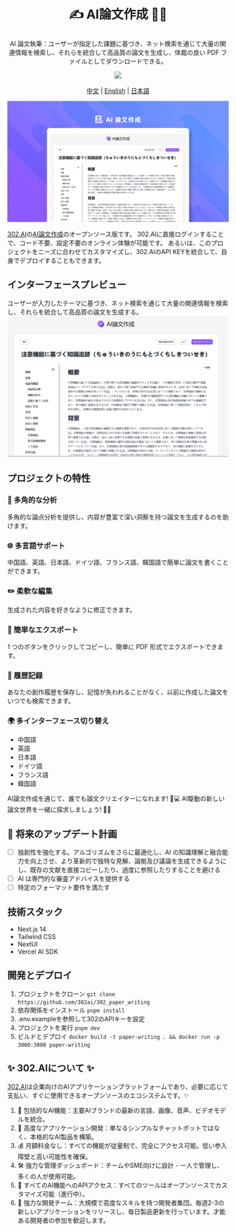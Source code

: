 # <p align="center">✍️ AI論文作成 🚀✨</p>

<p align="center">AI 論文執筆：ユーザーが指定した課題に基づき、ネット検索を通じて大量の関連情報を検索し、それらを統合して高品質の論文を生成し、体裁の良い PDF ファイルとしてダウンロードできる。</p>

<p align="center"><a href="https://302.ai/product/detail/32" target="blank"><img src="https://file.302.ai/gpt/imgs/github/20250102/72a57c4263944b73bf521830878ae39a.png" /></a></p >

<p align="center"><a href="README_zh.md">中文</a> | <a href="README.md">English</a> | <a href="README_ja.md">日本語</a></p>

![インターフェースプレビュー](docs/论文写作jp.png)

[302.AI](https://302.ai/ja/)の[AI論文作成](https://302.ai/product/detail/32)のオープンソース版です。
302.AIに直接ログインすることで、コード不要、設定不要のオンライン体験が可能です。
あるいは、このプロジェクトをニーズに合わせてカスタマイズし、302.AIのAPI KEYを統合して、自身でデプロイすることもできます。

## インターフェースプレビュー
ユーザーが入力したテーマに基づき、ネット検索を通じて大量の関連情報を検索し、それらを統合して高品質の論文を生成する。
![インターフェースプレビュー](docs/论文写作3.png)

## プロジェクトの特性
### 🤖 多角的な分析
多角的な論点分析を提供し、内容が豊富で深い洞察を持つ論文を生成するのを助けます。
### 🌐 多言語サポート
中国語、英語、日本語、ドイツ語、フランス語、韓国語で簡単に論文を書くことができます。
### ✏️ 柔軟な編集
生成された内容を好きなように修正できます。
### 📄 簡単なエクスポート
1 つのボタンをクリックしてコピーし、簡単に PDF 形式でエクスポートできます。
### 📜 履歴記録
あなたの創作履歴を保存し、記憶が失われることがなく、以前に作成した論文をいつでも検索できます。
### 🌍 多インターフェース切り替え
- 中国語
- 英語
- 日本語
- ドイツ語
- フランス語
- 韓国語

AI論文作成を通じて、誰でも論文クリエイターになれます! 🎉💻 AI駆動の新しい論文世界を一緒に探求しましょう! 🌟🚀

## 🚩 将来のアップデート計画
- [ ] 独創性を強化する。アルゴリズムをさらに最適化し、AI の知識理解と融合能力を向上させ、より革新的で独特な見解、論拠及び議論を生成できるようにし、既存の文献を直接コピーしたり、過度に参照したりすることを避ける
- [ ] AI は専門的な審査アドバイスを提供する
- [ ] 特定のフォーマット要件を満たす

## 技術スタック
- Next.js 14
- Tailwind CSS
- NextUI
- Vercel AI SDK

## 開発とデプロイ
1. プロジェクトをクローン `git clone https://github.com/302ai/302_paper_writing`
2. 依存関係をインストール `pnpm install`
3. .env.exampleを参照して302のAPIキーを設定
4. プロジェクトを実行 `pnpm dev`
5. ビルドとデプロイ `docker build -t paper-writing . && docker run -p 3000:3000 paper-writing`


## ✨ 302.AIについて ✨
[302.AI](https://302.ai)は企業向けのAIアプリケーションプラットフォームであり、必要に応じて支払い、すぐに使用できるオープンソースのエコシステムです。✨
1. 🧠 包括的なAI機能：主要AIブランドの最新の言語、画像、音声、ビデオモデルを統合。
2. 🚀 高度なアプリケーション開発：単なるシンプルなチャットボットではなく、本格的なAI製品を構築。
3. 💰 月額料金なし：すべての機能が従量制で、完全にアクセス可能。低い参入障壁と高い可能性を確保。
4. 🛠 強力な管理ダッシュボード：チームやSME向けに設計 - 一人で管理し、多くの人が使用可能。
5. 🔗 すべてのAI機能へのAPIアクセス：すべてのツールはオープンソースでカスタマイズ可能（進行中）。
6. 💪 強力な開発チーム：大規模で高度なスキルを持つ開発者集団。毎週2-3の新しいアプリケーションをリリースし、毎日製品更新を行っています。才能ある開発者の参加を歓迎します。
